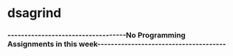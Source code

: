 # dsagrind
### -----------------------------------No Programming Assignments in this week--------------------------------------
